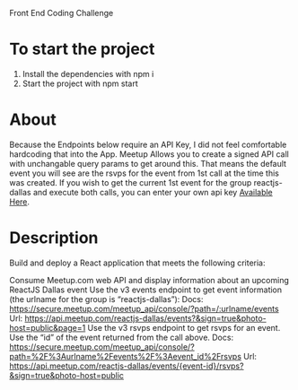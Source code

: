 Front End Coding Challenge

# To start the project

 1. Install the dependencies with npm i
 2. Start the project with npm start

# About
  Because the Endpoints below require an API Key, I did not feel comfortable hardcoding that into the App.
  Meetup Allows you to create a signed API call with unchangable query params to get around this.
  That means the default event you will see are the rsvps for the event from 1st call at the time this was created.
  If you wish to get the current 1st event for the group reactjs-dallas and execute both calls, you can enter your own api key [Available Here](https://secure.meetup.com/meetup_api/key/).

# Description

Build and deploy a React application that meets the following criteria:

Consume Meetup.com web API and display information about an upcoming ReactJS Dallas event
Use the v3 events endpoint to get event information (the urlname for the group is “reactjs-dallas”):
Docs: https://secure.meetup.com/meetup_api/console/?path=/:urlname/events
Url: https://api.meetup.com/reactjs-dallas/events?&sign=true&photo-host=public&page=1
Use the v3 rsvps endpoint to get rsvps for an event. Use the “id” of the event returned from the call above.
Docs: https://secure.meetup.com/meetup_api/console/?path=%2F%3Aurlname%2Fevents%2F%3Aevent_id%2Frsvps
Url: https://api.meetup.com/reactjs-dallas/events/{event-id}/rsvps?&sign=true&photo-host=public
